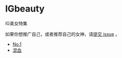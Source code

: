 # IGbeauty
IG美女特集

如果你想推广自己，或者推荐自己的女神，请[提交 issue](https://github.com/SubeiZ/IGbeauty/issues) 。

- [No.1](/docs/issue-1.md)
- [混血](/docs/issue-2.md)
